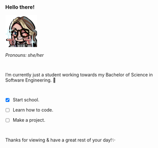 ### Hello there! 

<img src="52.png" width="100" height="100">

*Pronouns: she/her*

<br>

I’m currently just a student working towards my Bachelor of Science in Software Engineering. 🌱

<br>

* [x] Start school.

* [ ] Learn how to code.

* [ ] Make a project.

<br>

Thanks for viewing & have a great rest of your day!✨
